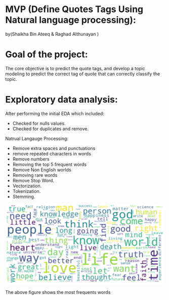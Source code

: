 
<html>



# MVP (Define Quotes Tags Using Natural language processing): 
by(Shaikha Bin Ateeq & Raghad Althunayan )



# Goal of the project:
The core objective is to predict the quote tags, and develop a topic modeling to predict the correct tag of quote that can correctly classify the topic.


# Exploratory data analysis:

After performing the initial EDA which included:
<ul>
<li> Checked for nulls values.</li>
<li>Checked for duplicates and remove.</li>

</ul>


Natrual Langauge Processing:
<ul>
<li>Remove extra spaces and punctuations</li>
<li>remove repeated characters in words</li>
<li>Remove numbers</li>
<li>Removing the top 5 frequent words</li>
<li>Remove Non English worlds</li>
<li>Removing rare words</li>
<li>Remove Stop Word.</li>
<li>Vectorization.</li>
<li>Tokenization.</li>
<li>Stemming.</li>

</ul>

<img src="word.png"/>

The above figure shows the most frequents words


</html>
